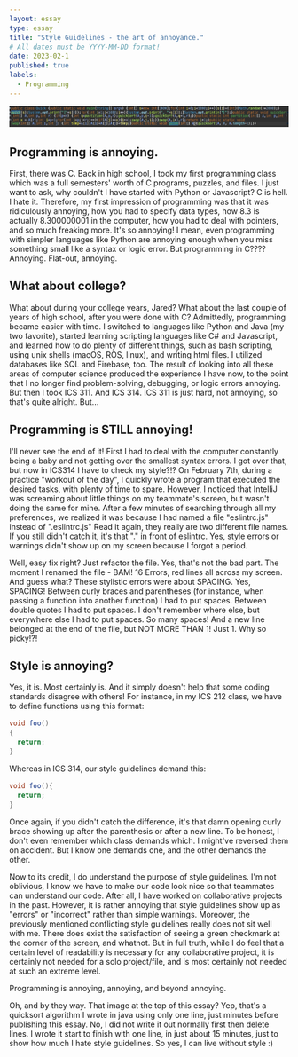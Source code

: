 ```yaml
---
layout: essay
type: essay
title: "Style Guidelines - the art of annoyance."
# All dates must be YYYY-MM-DD format!
date: 2023-02-1
published: true
labels:
  - Programming
---
```


<img width="1200px" class="rounded float-start pe-4" src="../img/quick.png">

## Programming is annoying.

First, there was C. Back in high school, I took my first programming class which was a full semesters' worth of C programs, puzzles, and files. I just want to ask, why couldn't I have started with Python or Javascript? C is hell. I hate it. Therefore, my first impression of programming was that it was ridiculously annoying, how you had to specify data types, how 8.3 is actually 8.300000001 in the computer, how you had to deal with pointers, and so much freaking more. It's so annoying! I mean, even programming with simpler languages like Python are annoying enough when you miss something small like a syntax or logic error. But programming in C???? Annoying. Flat-out, annoying.

## What about college?

What about during your college years, Jared? What about the last couple of years of high school, after you were done with C?
Admittedly, programming became easier with time. I switched to languages like Python and Java (my two favorite), started learning scripting languages like C# and Javascript, and learned how to do plenty of different things, such as bash scripting, using unix shells (macOS, ROS, linux), and writing html files. I utilized databases like SQL and Firebase, too. The result of looking into all these areas of computer science produced the experience I have now, to the point that I no longer find problem-solving, debugging, or logic errors annoying.
But then I took ICS 311. And ICS 314. ICS 311 is just hard, not annoying, so that's quite alright. But...

## Programming is STILL annoying!

I'll never see the end of it! First I had to deal with the computer constantly being a baby and not getting over the smallest syntax errors. I got over that, but now in ICS314 I have to check my style?!?
On February 7th, during a practice "workout of the day", I quickly wrote a program that executed the desired tasks, with plenty of time to spare. However, I noticed that IntelliJ was screaming about little things on my teammate's screen, but wasn't doing the same for mine. After a few minutes of searching through all my preferences, we realized it was because I had named a file "eslintrc.js" instead of ".eslintrc.js" Read it again, they really are two different file names. If you still didn't catch it, it's that "." in front of eslintrc. Yes, style errors or warnings didn't show up on my screen because I forgot a period.

Well, easy fix right? Just refactor the file. Yes, that's not the bad part. The moment I renamed the file - BAM! 16 Errors, red lines all across my screen. And guess what? These stylistic errors were about SPACING. Yes, SPACING! Between curly braces and parentheses (for instance, when passing a function into another function) I had to put spaces. Between double quotes I had to put spaces. I don't remember where else, but everywhere else I had to put spaces. So many spaces! And a new line belonged at the end of the file, but NOT MORE THAN 1! Just 1. Why so picky!?!

## Style is annoying?

Yes, it is. Most certainly is. And it simply doesn't help that some coding standards disagree with others! For instance, in my ICS 212 class, we have to define functions using this format:
```java
void foo()
{
  return;
}
```
Whereas in ICS 314, our style guidelines demand this:
```java
void foo(){
  return;
}
```

Once again, if you didn't catch the difference, it's that damn opening curly brace showing up after the parenthesis or after a new line. To be honest, I don't even remember which class demands which. I might've reversed them on accident. But I know one demands one, and the other demands the other.

Now to its credit, I do understand the purpose of style guidelines. I'm not oblivious, I know we have to make our code look nice so that teammates can understand our code. After all, I have worked on collaborative projects in the past. However, it is rather annoying that style guidelines show up as "errors" or "incorrect" rather than simple warnings. Moreover, the previously mentioned conflicting style guidelines really does not sit well with me. There does exist the satisfaction of seeing a green checkmark at the corner of the screen, and whatnot. But in full truth, while I do feel that a certain level of readability is necessary for any collaborative project, it is certainly not needed for a solo project/file, and is most certainly not needed at such an extreme level.

Programming is annoying, annoying, and beyond annoying.

Oh, and by they way. That image at the top of this essay? Yep, that's a quicksort algorithm I wrote in java using only one line, just minutes before publishing this essay. No, I did not write it out normally first then delete lines. I wrote it start to finish with one line, in just about 15 minutes, just to show how much I hate style guidelines. So yes, I can live without style :)
